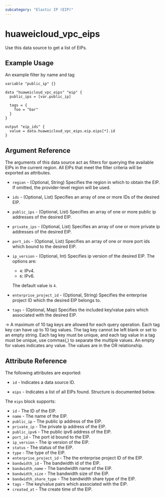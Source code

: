 ```yaml
---
subcategory: "Elastic IP (EIP)"
---
```


# huaweicloud_vpc_eips

Use this data source to get a list of EIPs.

## Example Usage

An example filter by name and tag

```hcl
variable "public_ip" {}

data "huaweicloud_vpc_eips" "eip" {
  public_ips = [var.public_ip]

  tags = {
    foo = "bar"
  }
}

output "eip_ids" {
  value = data.huaweicloud_vpc_eips.eip.eips[*].id
}
```

## Argument Reference

The arguments of this data source act as filters for querying the available EIPs in the current region.
 All EIPs that meet the filter criteria will be exported as attributes.

* `region` - (Optional, String) Specifies the region in which to obtain the EIP. If omitted, the provider-level region
  will be used.

* `ids` - (Optional, List) Specifies an array of one or more IDs of the desired EIP.

* `public_ips` - (Optional, List) Specifies an array of one or more public ip addresses of the desired EIP.

* `private_ips` - (Optional, List) Specifies an array of one or more private ip addresses of the desired EIP.

* `port_ids` - (Optional, List) Specifies an array of one or more port ids which bound to the desired EIP.

* `ip_version` - (Optional, Int) Specifies ip version of the desired EIP. The options are:
    + `4`: IPv4.
    + `6`: IPv6.

  The default value is `4`.

* `enterprise_project_id` - (Optional, String) Specifies the enterprise project ID which the desired EIP belongs to.

* `tags` - (Optional, Map) Specifies the included key/value pairs which associated with the desired EIP.

 -> A maximum of 10 tag keys are allowed for each query operation. Each tag key can have up to 10 tag values.
  The tag key cannot be left blank or set to an empty string. Each tag key must be unique, and each tag value in a
  tag must be unique, use commas(,) to separate the multiple values. An empty for values indicates any value.
  The values are in the OR relationship.

## Attribute Reference

The following attributes are exported:

* `id` - Indicates a data source ID.

* `eips` - Indicates a list of all EIPs found. Structure is documented below.

The `eips` block supports:

* `id` - The ID of the EIP.
* `name` - The name of the EIP.
* `public_ip` - The public ip address of the EIP.
* `private_ip` - The private ip address of the EIP.
* `public_ipv6` - The public ipv6 address of the EIP.
* `port_id` - The port id bound to the EIP.
* `ip_version` - The ip version of the EIP.
* `status` - The status of the EIP.
* `type` - The type of the EIP.
* `enterprise_project_id` - The the enterprise project ID of the EIP.
* `bandwidth_id` - The bandwidth id of the EIP.
* `bandwidth_name` - The bandwidth name of the EIP.
* `bandwidth_size` - The bandwidth size of the EIP.
* `bandwidth_share_type` - The bandwidth share type of the EIP.
* `tags` - The key/value pairs which associated with the EIP.
* `created_at` - The create time of the EIP.
